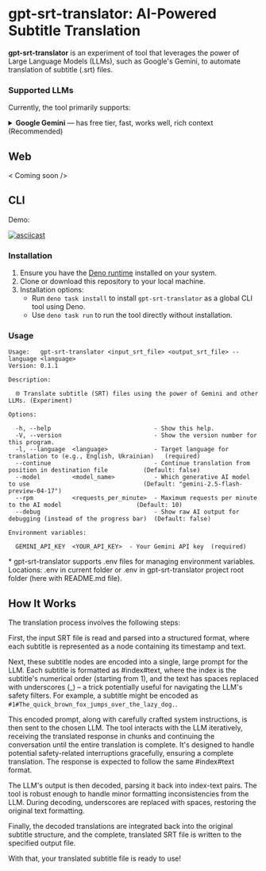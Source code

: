 # gpt-srt-translator: AI-Powered Subtitle Translation

**gpt-srt-translator** is an experiment of tool that leverages the power of Large Language Models (LLMs), such as
Google's Gemini, to automate translation of subtitle (.srt) files.

### Supported LLMs

Currently, the tool primarily supports:

<details>
  <summary><b>Google Gemini</b> — has free tier, fast, works well, rich context (Recommended)</summary>

**Getting Started with Gemini:**

1. Obtain a Google Gemini API key from [https://ai.google.dev](https://ai.google.dev) or a project created on
   [https://console.cloud.google.com](https://console.cloud.google.com).
2. Ensure that Generative AI is enabled for your API key and project.

**Important:** The Google Gemini API is only accessible from specific geographic regions. Check the list of available
regions here: [https://ai.google.dev/available_regions](https://ai.google.dev/available_regions).

</details>

## Web

< Coming soon />

## CLI

Demo:

[![asciicast](https://asciinema.org/a/sxNHXykHARN6xShecyOasYusC.svg)](https://asciinema.org/a/sxNHXykHARN6xShecyOasYusC)

### Installation

1. Ensure you have the [Deno runtime](https://github.com/denoland/deno?tab=readme-ov-file#installation) installed on
   your system.
2. Clone or download this repository to your local machine.
3. Installation options:
   - Run `deno task install` to install `gpt-srt-translator` as a global CLI tool using Deno.
   - Use `deno task run` to run the tool directly without installation.

### Usage

```
Usage:   gpt-srt-translator <input_srt_file> <output_srt_file> --language <language>
Version: 0.1.1                                                                      

Description:

  🌐 Translate subtitle (SRT) files using the power of Gemini and other LLMs. (Experiment)

Options:

  -h, --help                             - Show this help.                                                                                  
  -V, --version                          - Show the version number for this program.                                                        
  -l, --language  <language>             - Target language for translation to (e.g., English, Ukrainian)   (required)                       
  --continue                             - Continue translation from position in destination file          (Default: false)                 
  --model         <model_name>           - Which generative AI model to use                                (Default: "gemini-2.5-flash-preview-04-17")
  --rpm           <requests_per_minute>  - Maximum requests per minute to the AI model                     (Default: 10)                    
  --debug                                - Show raw AI output for debugging (instead of the progress bar)  (Default: false)                 

Environment variables:

  GEMINI_API_KEY  <YOUR_API_KEY>  - Your Gemini API key  (required)
```

\* gpt-srt-translator supports .env files for managing environment variables. Locations: .env in current folder or .env
in gpt-srt-translator project root folder (here with README.md file).

## How It Works

The translation process involves the following steps:

First, the input SRT file is read and parsed into a structured format, where each subtitle is represented as a node
containing its timestamp and text.

Next, these subtitle nodes are encoded into a single, large prompt for the LLM. Each subtitle is formatted as
#index#text, where the index is the subtitle's numerical order (starting from 1), and the text has spaces replaced with
underscores (_) – a trick potentially useful for navigating the LLM's safety filters. For example, a subtitle might be
encoded as `#1#The_quick_brown_fox_jumps_over_the_lazy_dog.`.

This encoded prompt, along with carefully crafted system instructions, is then sent to the chosen LLM. The tool
interacts with the LLM iteratively, receiving the translated response in chunks and continuing the conversation until
the entire translation is complete. It's designed to handle potential safety-related interruptions gracefully, ensuring
a complete translation. The response is expected to follow the same #index#text format.

The LLM's output is then decoded, parsing it back into index-text pairs. The tool is robust enough to handle minor
formatting inconsistencies from the LLM. During decoding, underscores are replaced with spaces, restoring the original
text formatting.

Finally, the decoded translations are integrated back into the original subtitle structure, and the complete, translated
SRT file is written to the specified output file.

With that, your translated subtitle file is ready to use!
